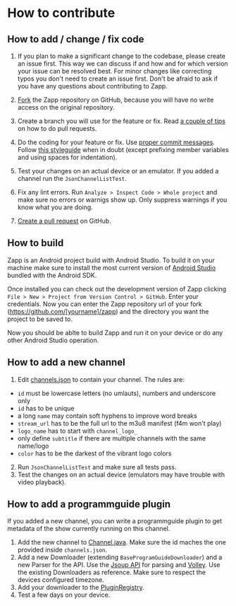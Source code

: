 # How to contribute

## How to add / change / fix code

1. If you plan to make a significant change to the codebase, please create an 
issue first. This way we can discuss if and how and for which version your issue 
can be resolved best. For minor changes like correcting typos you don't need to 
create an issue first. Don't be afraid to ask if you have any questions about 
contributing to Zapp.

2. [Fork](https://help.github.com/articles/fork-a-repo/) the Zapp repository on 
GitHub, because you will have no write access on the original repository.

3. Create a branch you will use for the feature or fix. Read [a couple of tips](https://stackoverflow.com/questions/14680711/how-to-do-a-github-pull-request#14681796) 
on how to do pull requests.

4. Do the coding for your feature or fix. Use [proper commit messages](http://chris.beams.io/posts/git-commit/). Follow [this styleguide](https://github.com/ribot/android-guidelines/blob/master/project_and_code_guidelines.md) 
when in doubt (except prefixing member variables and using spaces for indentation).

5. Test your changes on an actual device or an emulator. If you added a channel 
run the `JsonChannelListTest`.

6. Fix any lint errors. Run `Analyze > Inspect Code > Whole project` and make 
sure no errors or warnigs show up. Only suppress warnings if you know what you 
are doing.

7. [Create a pull request](https://help.github.com/articles/creating-a-pull-request/) 
on GitHub.


## How to build

Zapp is an Android project build with Android Studio. To build it on your machine 
make sure to install the most current version of [Android Studio](https://developer.android.com/studio/index.html) bundled with the Android SDK.

Once installed you can check out the development version of Zapp clicking
`File > New > Project from Version Control > GitHub`. Enter your credentials.
Now you can enter the Zapp repository url of your fork (https://github.com/[yourname]/zapp) 
and the directory you want the project to be saved to.

Now you should be ablte to build Zapp and run it on your device or do any other 
Android Studio operation.


## How to add a new channel

 1. Edit [channels.json](app/src/main/res/raw/channels.json) to contain your channel. The rules
 are:
  - `id` must be lowercase letters (no umlauts), numbers and underscore only
  - `id` has to be unique
  - a long `name` may contain soft hyphens to improve word breaks
  - `stream_url` has to be the full url to the m3u8 manifest (f4m won't play)
  - `logo_name` has to start with `channel_logo_`
  - only define `subtitle` if there are multiple channels with the same name/logo
  - `color` has to be the darkest of the vibrant logo colors
2. Run `JsonChannelListTest` and make sure all tests pass.
3. Test the changes on an actual device (emulators may have trouble with video 
playback).


## How to add a programmguide plugin

If you added a new channel, you can write a programmguide plugin to get metadata 
of the show currently running on this channel.

1. Add the new channel to [Channel.java](programguide/src/main/java/de/christinecoenen/code/programguide/model/Channel.java). 
Make sure the id maches the one provided inside `channels.json`.
2. Add a new Downloader (extending `BaseProgramGuideDownloader`) and a new Parser 
for the API. Use the [Jsoup API](https://jsoup.org/) for parsing and [Volley](https://developer.android.com/training/volley/index.html). 
Use the existing Downloaders as reference. Make sure to respect the devices 
configured timezone.
3. Add your downloader to the [PluginRegistry](programguide/src/main/java/de/christinecoenen/code/programguide/plugins/PluginRegistry.java).
4. Test a few days on your device.
